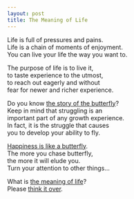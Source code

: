 ```yaml
---
layout: post
title: The Meaning of Life
---
```


Life is full of pressures and pains.   
Life is a chain of moments of enjoyment.   
You can live your life the way you want to.

The purpose of life is to live it,   
to taste experience to the utmost,   
to reach out eagerly and without   
fear for newer and richer experience.

Do you know [the story of the butterfly](https://butterflytears.net/story-of-the-butterfly/)?   
Keep in mind that struggling is an   
important part of any growth experience.   
In fact, it is the struggle that causes   
you to develop your ability to fly.

[Happiness is like a butterfly](https://www.zenpencils.com/comic/80-henry-david-thoreau-on-happiness/).   
The more you chase butterfly,   
the more it will elude you.   
Turn your attention to other things...

What is [the meaning of life](https://www.storypick.com/meaning-of-life-comics/)?   
Please [think it over](https://language.chinadaily.com.cn/2006-07/17/content_642330.htm).
